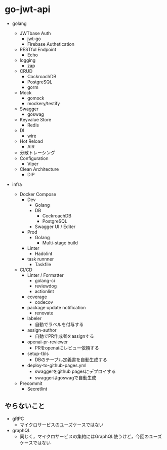 
# go-jwt-api
- golang
  - JWTbase Auth
      - jwt-go
      - Firebase Authetication
  - RESTful Endpoint
      - Echo
  - logging
      - zap
  - CRUD
      - CockroachDB
      - PostgreSQL
      - gorm
  - Mock
      - gomock
      - mockery/testify 
  - Swagger
      - goswag
  - Keyvalue Store
      - Redis
  - DI
      - wire
  - Hot Reload
      - AIR
  - 分散トレーシング
  - Configuration
      - Viper
  - Clean Architecture
      - DIP
 
- infra
  - Docker Compose
    - Dev
        - Golang
        - DB
            - CockroachDB
            - PostgreSQL
        - Swagger UI / Editer
    - Prod
        - Golang
            - Multi-stage build
    - Linter
        - Hadolint
    - task runnner
        - Taskfile
  - CI/CD
      - Linter / Formatter
          - golang-ci
          - reviewdog
          - actionlint
      - coverage
          - codecov
      - package update notification
          - renovate
      - labeler
        - 自動でラベルを付与する
      - assign-author
        - 自動でPR作成者をassignする
      - openai-pr-reviewer
        - PRをopenaiにレビュー依頼する
      - setup-tbls
        - DBのテーブル定義書を自動生成する
      - deploy-to-github-pages.yml
        - swaggerをgithub pagesにデプロイする
        - swaggerはgoswagで自動生成
  - Precommit
      - Secretlint


## やらないこと
- gRPC
  - マイクロサービスのユーズケースではない
- graphQL
  - 同じく，マイクロサービスの集約にはGraphQL使うけど，今回のユーズケースではない  
